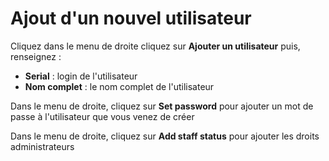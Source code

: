 # Ajout d'un nouvel utilisateur
Cliquez dans le menu de droite cliquez sur **Ajouter un utilisateur** puis, renseignez :
- **Serial** : login de l'utilisateur
- **Nom complet** : le nom complet de l'utilisateur  

Dans le menu de droite, cliquez sur **Set password** pour ajouter un mot de passe à l'utilisateur que vous venez de créer

Dans le menu de droite, cliquez sur **Add staff status** pour ajouter les droits administrateurs
